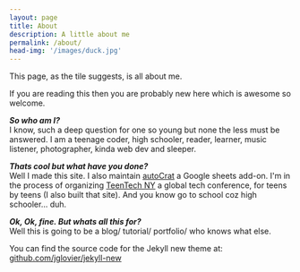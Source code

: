 ```yaml
---
layout: page
title: About
description: A little about me
permalink: /about/
head-img: '/images/duck.jpg'
---
```


This page, as the tile suggests, is all about me.

If you are reading this then you are probably new here which is awesome so welcome.

**_So who am I?_** <br>
I know, such a deep question for one so young but none the less must be answered. I am a teenage coder, high schooler, reader, learner, music listener, photographer, kinda web dev and sleeper.

**_Thats cool but what have you done?_**<br>
Well I made this site. I also maintain [autoCrat][autoCrat] a Google sheets add-on. I'm in the process of organizing [TeenTech NY][ttny] a global tech conference, for teens by teens (I also built that site). And you know go to school coz high schooler... duh.

**_Ok, Ok, fine. But whats all this for?_**<br>
Well this is going to be a blog/ tutorial/ portfolio/ who knows what else.

You can find the source code for the Jekyll new theme at: [github.com/jglovier/jekyll-new](https://github.com/jglovier/jekyll-new)




[autoCrat]: https://chrome.google.com/webstore/detail/autocrat/ppgnklghfnlijoafjjkpoakpjjpdkgdj?hl=en-US "Sheets add-on"
[ttny]: http://teentechny.org "TeenTech NY"